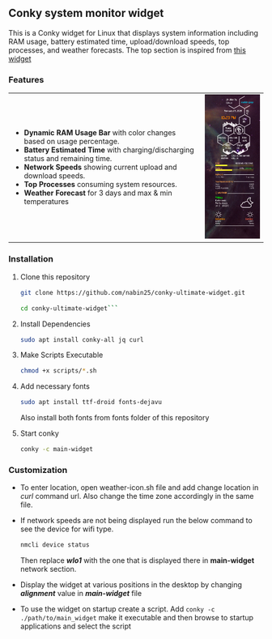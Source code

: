## Conky system monitor widget

This is a Conky widget for Linux that displays system information including RAM usage, battery estimated time, upload/download speeds, top processes, and weather forecasts. The top section is inspired from [this widget](https://github.com/Gictorbit/victorconky)

### Features

<table>
  <tr>
    <td>
      <ul>
        <li><b>Dynamic RAM Usage Bar</b> with color changes based on usage percentage.</li>
        <li><b>Battery Estimated Time</b> with charging/discharging status and remaining time.</li>
        <li><b>Network Speeds</b> showing current upload and download speeds.</li>
        <li><b>Top Processes</b> consuming system resources.</li>
        <li><b>Weather Forecast</b> for 3 days and max & min temperatures</li>
      </ul>
    </td>
    <td>
      <img src="images/sample.png" alt="Conky Widget Preview" width="200"/>
    </td>
  </tr>
</table>

### Installation

1. Clone this repository

   ```bash
   git clone https://github.com/nabin25/conky-ultimate-widget.git
   ```

   ````bash
   cd conky-ultimate-widget```
   ````

2. Install Dependencies

   ```bash
   sudo apt install conky-all jq curl
   ```

3. Make Scripts Executable

   ```bash
   chmod +x scripts/*.sh
   ```

4. Add necessary fonts

   ```bash
   sudo apt install ttf-droid fonts-dejavu
   ```

   Also install both fonts from fonts folder of this repository

5. Start conky

   ```bash
   conky -c main-widget
   ```

### Customization

- To enter location, open weather-icon.sh file and add change location in _curl_ command url. Also change the time zone accordingly in the same file.

- If network speeds are not being displayed run the below command to see the device for wifi type.

  ```bash
  nmcli device status
  ```

  Then replace **_wlo1_** with the one that is displayed there in **main-widget** network section.

- Display the widget at various positions in the desktop by changing **_alignment_** value in **_main-widget_** file

- To use the widget on startup create a script. Add `conky -c ./path/to/main_widget` make it executable and then browse to startup applications and select the script
